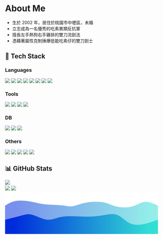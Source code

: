 <h1>About Me </h1>

<ul>
  <li>生於 2002 年，居住於桃園市中壢區，未婚</li>
  <li>立志成為一名優秀的吃素異類反抗軍</li>
  <li>擅長左手熱狗右手雞排的雙刀流劍法</li>
  <li>憑藉著屬性克制捶爆低能吃素仔的雙刀劍士</li>
</ul>

<h2>&#128296; Tech Stack</h2>

<h3>Languages</h3>

<span>
  <img src="https://img.shields.io/badge/javascript-F7DF1E?logo=javascript&logoColor=white&style=for-the-badge" />
  <img src="https://img.shields.io/badge/typescript-3178C6?logo=typescript&logoColor=white&style=for-the-badge" />
  <img src="https://img.shields.io/badge/react-61DAFB?logo=react&logoColor=white&style=for-the-badge" />
  <img src="https://img.shields.io/badge/node.js-339933?logo=node.js&logoColor=white&style=for-the-badge" />
  <img src="https://img.shields.io/badge/Java-007396?logo=Java&logoColor=white&style=for-the-badge" />
  <img src="https://img.shields.io/badge/python-3776AB?logo=python&logoColor=white&style=for-the-badge" />
  <img src="https://img.shields.io/badge/Golang-00ADD8?logo=go&logoColor=white&style=for-the-badge" />
  <img src="https://img.shields.io/badge/PHP-777BB4?logo=php&logoColor=white&style=for-the-badge" />
</span>

<h3>Tools</h3>

<span>
  <img src="https://img.shields.io/badge/JetBrains-000000?logo=JetBrains&logoColor=white&style=for-the-badge" />
  <img src="https://img.shields.io/badge/vs%20code-007ACC?logo=visual%20studio%20code&logoColor=white&style=for-the-badge" />
  <img src="https://img.shields.io/badge/figma-F24E1E?logo=figma&logoColor=white&style=for-the-badge" />
  <img src="https://img.shields.io/badge/photoshop-31A8FF?logo=Adobe%20Photoshop&logoColor=white&style=for-the-badge" />
</span>

<h3>DB</h3>

<span>
  <img src="https://img.shields.io/badge/MySQL-4479A1?logo=mysql&logoColor=white&style=for-the-badge" />
  <img src="https://img.shields.io/badge/SQL%20Server-CC2927?logo=microsoft%20sql%20server&logoColor=white&style=for-the-badge" />
  <img src="https://img.shields.io/badge/MongoDB-47A248?logo=MongoDB&logoColor=white&style=for-the-badge" />
</span>

<h3>Others</h3>

<span>
  <img src="https://img.shields.io/badge/git-F05032?logo=git&logoColor=white&style=for-the-badge" />
  <img src="https://img.shields.io/badge/github-181717?logo=github&logoColor=white&style=for-the-badge" />
  <img src="https://img.shields.io/badge/Heroku-430098?logo=heroku&logoColor=white&style=for-the-badge" />
  <img src="https://img.shields.io/badge/GoDaddy-1BDBDB?logo=godaddy&logoColor=white&style=for-the-badge" />
  <img src="https://img.shields.io/badge/Cloudflare-F38020?logo=cloudflare&logoColor=white&style=for-the-badge" />
</span>

<h2>&#128202; GitHub Stats</h2>

<span>
  <img src="https://github-profile-trophy.vercel.app/?username=sky9154&theme=nord&row=1" /><br />
  <img height="150em" src="https://github-readme-stats.vercel.app/api?username=sky9154&theme=tokyonight&show_icons=true&hide=prs" />
  <img height="150em" src="https://github-readme-stats.vercel.app/api/top-langs/?username=sky9154&theme=tokyonight&layout=compact&langs_count=4&hide=css,HTML" />
</span>

<img src="wave.svg" />